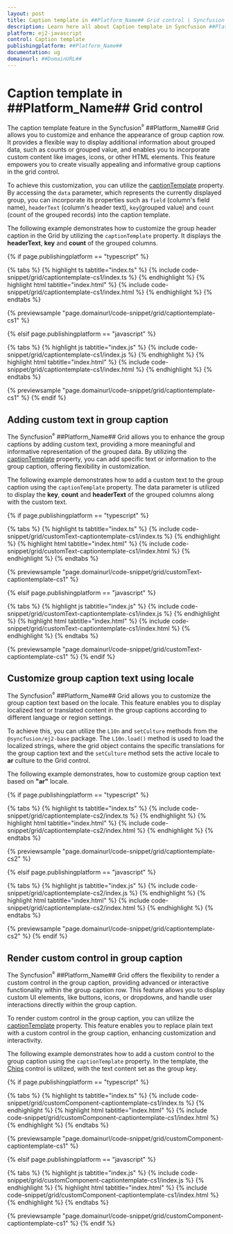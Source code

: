 ```yaml
---
layout: post
title: Caption template in ##Platform_Name## Grid control | Syncfusion
description: Learn here all about Caption template in Syncfusion ##Platform_Name## Grid control of Syncfusion Essential JS 2 and more.
platform: ej2-javascript
control: Caption template 
publishingplatform: ##Platform_Name##
documentation: ug
domainurl: ##DomainURL##
---
```


# Caption template in ##Platform_Name## Grid control

The caption template feature in the Syncfusion<sup style="font-size:70%">&reg;</sup> ##Platform_Name##  Grid allows you to customize and enhance the appearance of group caption row. It provides a flexible way to display additional information about grouped data, such as counts or grouped value, and enables you to incorporate custom content like images, icons, or other HTML elements. This feature empowers you to create visually appealing and informative group captions in the grid control.

To achieve this customization, you can utilize the [captionTemplate](../../api/grid/groupSettings/#captiontemplate) property. By accessing the `data` parameter, which represents the currently displayed group, you can incorporate its properties such as `field` (column's field name), `headerText` (column's header text), `key`(grouped value) and `count` (count of the grouped records) into the caption template.

The following example demonstrates how to customize the group header caption in the Grid by utilizing  the `captionTemplate` property. It displays the **headerText**, **key** and **count** of the grouped columns.

{% if page.publishingplatform == "typescript" %}

 {% tabs %}
{% highlight ts tabtitle="index.ts" %}
{% include code-snippet/grid/captiontemplate-cs1/index.ts %}
{% endhighlight %}
{% highlight html tabtitle="index.html" %}
{% include code-snippet/grid/captiontemplate-cs1/index.html %}
{% endhighlight %}
{% endtabs %}
        
{% previewsample "page.domainurl/code-snippet/grid/captiontemplate-cs1" %}

{% elsif page.publishingplatform == "javascript" %}

{% tabs %}
{% highlight js tabtitle="index.js" %}
{% include code-snippet/grid/captiontemplate-cs1/index.js %}
{% endhighlight %}
{% highlight html tabtitle="index.html" %}
{% include code-snippet/grid/captiontemplate-cs1/index.html %}
{% endhighlight %}
{% endtabs %}

{% previewsample "page.domainurl/code-snippet/grid/captiontemplate-cs1" %}
{% endif %}

## Adding custom text in group caption

The Syncfusion<sup style="font-size:70%">&reg;</sup> ##Platform_Name##  Grid allows you to enhance the group captions by adding custom text, providing a more meaningful and informative representation of the grouped data. By utilizing the [captionTemplate](../../api/grid/groupSettings/#captiontemplate) property, you can add specific text or information to the group caption, offering flexibility in customization.

The following example demonstrates how to add a custom text to the group caption using the `captionTemplate` property. The data parameter is utilized to display the  **key**, **count** and **headerText** of the grouped columns along with the custom text. 

{% if page.publishingplatform == "typescript" %}

 {% tabs %}
{% highlight ts tabtitle="index.ts" %}
{% include code-snippet/grid/customText-captiontemplate-cs1/index.ts %}
{% endhighlight %}
{% highlight html tabtitle="index.html" %}
{% include code-snippet/grid/customText-captiontemplate-cs1/index.html %}
{% endhighlight %}
{% endtabs %}
        
{% previewsample "page.domainurl/code-snippet/grid/customText-captiontemplate-cs1" %}

{% elsif page.publishingplatform == "javascript" %}

{% tabs %}
{% highlight js tabtitle="index.js" %}
{% include code-snippet/grid/customText-captiontemplate-cs1/index.js %}
{% endhighlight %}
{% highlight html tabtitle="index.html" %}
{% include code-snippet/grid/customText-captiontemplate-cs1/index.html %}
{% endhighlight %}
{% endtabs %}

{% previewsample "page.domainurl/code-snippet/grid/customText-captiontemplate-cs1" %}
{% endif %}

## Customize group caption text using locale

The Syncfusion<sup style="font-size:70%">&reg;</sup> ##Platform_Name## Grid allows you to customize the group caption text based on the locale. This feature enables you to display localized text or translated content in the group captions according to different language or region settings.

To achieve this, you can utilize the `L10n` and `setCulture` methods from the `@syncfusion/ej2-base` package. The `L10n.load()` method is used to load the localized strings, where the grid object contains the specific translations for the group caption text and the `setCulture` method sets the active locale to **ar** culture to the Grid control.

The following example demonstrates, how to customize group caption text based on **"ar"** locale.

{% if page.publishingplatform == "typescript" %}

 {% tabs %}
{% highlight ts tabtitle="index.ts" %}
{% include code-snippet/grid/captiontemplate-cs2/index.ts %}
{% endhighlight %}
{% highlight html tabtitle="index.html" %}
{% include code-snippet/grid/captiontemplate-cs2/index.html %}
{% endhighlight %}
{% endtabs %}
        
{% previewsample "page.domainurl/code-snippet/grid/captiontemplate-cs2" %}

{% elsif page.publishingplatform == "javascript" %}

{% tabs %}
{% highlight js tabtitle="index.js" %}
{% include code-snippet/grid/captiontemplate-cs2/index.js %}
{% endhighlight %}
{% highlight html tabtitle="index.html" %}
{% include code-snippet/grid/captiontemplate-cs2/index.html %}
{% endhighlight %}
{% endtabs %}

{% previewsample "page.domainurl/code-snippet/grid/captiontemplate-cs2" %}
{% endif %}

## Render custom control in group caption

The Syncfusion<sup style="font-size:70%">&reg;</sup> ##Platform_Name## Grid offers the flexibility to render a custom control in the group caption, providing advanced or interactive functionality within the group caption row. This feature allows you to display custom UI elements, like buttons, icons, or dropdowns, and handle user interactions directly within the group caption. 

To render custom control in the group caption, you can utilize the [captionTemplate](../../api/grid/groupSettings/#captiontemplate) property. This feature enables you to replace plain text with a custom control in the group caption, enhancing customization and interactivity.

The following example demonstrates how to add a custom control to the group caption using the `captionTemplate` property. In the template, the [Chips](../../chips/getting-started) control is utilized, with the text content set as the group key.

{% if page.publishingplatform == "typescript" %}

 {% tabs %}
{% highlight ts tabtitle="index.ts" %}
{% include code-snippet/grid/customComponent-captiontemplate-cs1/index.ts %}
{% endhighlight %}
{% highlight html tabtitle="index.html" %}
{% include code-snippet/grid/customComponent-captiontemplate-cs1/index.html %}
{% endhighlight %}
{% endtabs %}
        
{% previewsample "page.domainurl/code-snippet/grid/customComponent-captiontemplate-cs1" %}

{% elsif page.publishingplatform == "javascript" %}

{% tabs %}
{% highlight js tabtitle="index.js" %}
{% include code-snippet/grid/customComponent-captiontemplate-cs1/index.js %}
{% endhighlight %}
{% highlight html tabtitle="index.html" %}
{% include code-snippet/grid/customComponent-captiontemplate-cs1/index.html %}
{% endhighlight %}
{% endtabs %}

{% previewsample "page.domainurl/code-snippet/grid/customComponent-captiontemplate-cs1" %}
{% endif %}